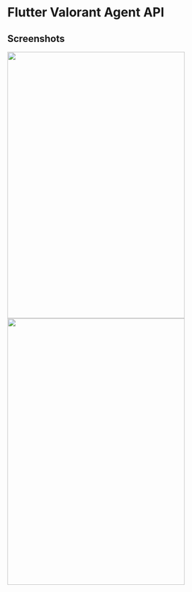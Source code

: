 <h1>Flutter Valorant Agent API</h1>
<h2>Screenshots</h2>
<img src="https://firebasestorage.googleapis.com/v0/b/flutter-e6be5.appspot.com/o/screenshot-1711692890224.png?alt=media&token=3052812f-d655-431c-9842-5530bd16e110" height=600 width=400></img>
<img src="https://firebasestorage.googleapis.com/v0/b/flutter-e6be5.appspot.com/o/screenshot-1711692890224.png?alt=media&token=3052812f-d655-431c-9842-5530bd16e110" height=600 width=400></img>
